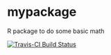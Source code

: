 # mypackage
R package to do some basic math

[![Travis-CI Build Status](https://travis-ci.org/bbest/mypackage.svg?branch=master)](https://travis-ci.org/bbest/mypackage)
